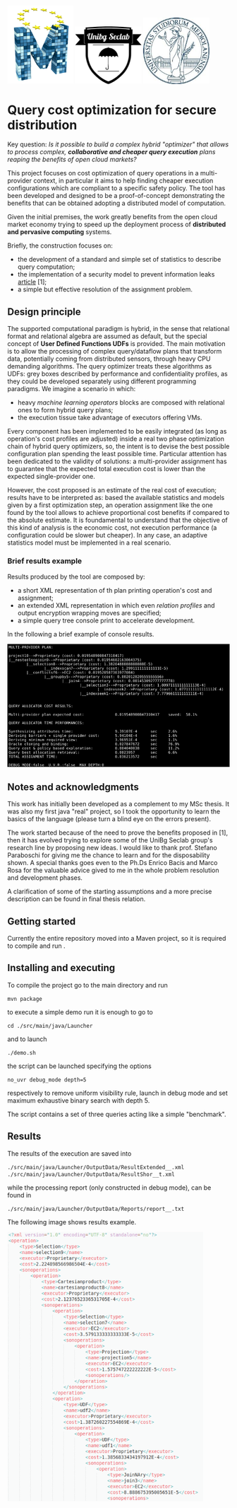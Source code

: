 <img src="./Images/mosaico-logo.png" width="150"></img> <img src="./Images/logo_seclab.png" width="150"></img> <img src="./Images/unimi.jpg" width="150"></img>

# Query cost optimization for secure distribution 

Key question: *Is it possible to build a complex hybrid "optimizer" that allows to process complex, __collaborative and cheaper query execution__ plans reaping the benefits of open cloud markets?*  

This project focuses on cost optimization of query operations in a multi-provider context, in particular it aims to help finding cheaper execution configurations which are compliant to a specific safety policy. The tool has been developed and designed to be a proof-of-concept demonstrating the benefits that can be obtained adopting a distributed model of computation. 

Given the initial premises, the work greatly benefits from the open cloud market economy trying to speed up the deployment process of __distributed and pervasive computing__ systems.

Briefly, the construction focuses on:
* the development of a standard and simple set of statistics to describe query computation;
* the implementation of a security model to prevent information leaks [article](https://dl.acm.org/citation.cfm?id=3173076) [1];
* a simple but effective resolution of the assignment problem.

## Design principle


The supported computational paradigm is hybrid, in the sense that relational format and relational algebra are assumed as default, but the special concept of **User Defined Functions UDFs** is provided. The main motivation is to allow the processing of complex query/dataflow plans that transform data, potentially coming from distributed sensors, through heavy CPU demanding algorithms. The query optimizer treats these algorithms as UDFs: grey boxes described by performance and confidentiality profiles, as they could be developed separately using different programming paradigms.
We imagine a scenario in which:
* heavy _machine learning operators_ blocks are composed with relational ones to form hybrid query plans;
* the execution tissue take advantage of executors offering VMs. 

Every component has been implemented to be easily integrated (as long as operation's cost profiles are adjusted) inside a real two phase optimization chain of hybrid query optimizers, so, the intent is to devise the best possible configuration plan spending the least possible time. Particular attention has been dedicated to the validity of solutions: a multi-provider assignment has to guarantee that the expected total execution cost is lower than the expected single-provider one.

However, the cost proposed is an estimate of the real cost of execution; results have to be interpreted as: based the available statistics and models given by a first optimization step, an operation assignment like the one found by the tool allows to achieve proportional cost benefits if compared to the absolute estimate. It is foundamental to understand that the objective of this kind of analysis is the economic cost, not execution performance (a configuration could be slower but cheaper). In any case, an adaptive statistics model must be implemented in a real scenario.

### Brief results example

Results produced by the tool are composed by:
* a short XML representation of th plan printing operation's cost and assignment;
* an extended XML representation in which even _relation profiles_ and output encryption wrapping moves are specified;
* a simple query tree console print to accelerate development.

In the following a brief example of console results.

<img src="./Images/brief_console_results.png"></img>

## Notes and acknowledgments

This work has initially been developed as a complement to my MSc thesis. It was also my first java "real" project, so I took the opportunity to learn the basics of the language (please turn a blind eye on the errors present).</p>

The work started because of the need to prove the benefits proposed in [1], then it has evolved trying to explore some of the UniBg Seclab group's research line by proposing new ideas. I would like to thank prof. Stefano Paraboschi for giving me the chance to learn and for the disposability shown. A special thanks goes even to the Ph.Ds Enrico Bacis and Marco Rosa for the valuable advice gived to me in the whole problem resolution and development phases.

A clarification of some of the starting assumptions and a more precise description can be found in final thesis relation.

## Getting started
Currently the entire repository moved into a Maven project, so it is required to compile and run .

## Installing and executing
To compile the project go to the main directory and run
```
mvn package
```
to execute a simple demo run it is enough to go to 
```
cd ./src/main/java/Launcher
```
and to launch
```
./demo.sh
```
the script can be launched specifying the options
```
no_uvr debug_mode depth=5
```
respectively to remove uniform visibility rule, launch in debug mode and set maximum exhaustive binary search with depth 5. 

The script contains a set of three queries acting like a simple "benchmark".

## Results
The results of the execution are saved into
```
./src/main/java/Launcher/OutputData/ResultExtended__.xml  
./src/main/java/Launcher/OutputData/ResultShor__t.xml
```
while the processing report (only constructed in debug mode), can be found in
```
./src/main/java/Launcher/OutputData/Reports/report__.txt  
```
The following image shows results example.

<img src="./Images/res_short.png" width="444"></img>



